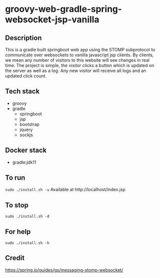 # groovy-web-gradle-spring-websocket-jsp-vanilla

## Description
This is a gradle built springboot web app
using the STOMP subprotocol to communicate
over websockets to vanilla javascript jsp clients.
By clients, we mean any number of visitors to
this website will see changes in real time.
  The project is simple, the visitor clicks a
button which is updated on the server as well as
a log. Any new visitor will receive all logs and
an updated click count.

## Tech stack
- groovy
- gradle
  - springboot
  - jsp
  - bootstrap
  - jquery
  - sockjs

## Docker stack
- gradle:jdk11

## To run
`sudo ./install.sh -u`
Available at http://localhost/index.jsp

## To stop
`sudo ./install.sh -d`

## For help
`sudo ./install.sh -h`

## Credit
https://spring.io/guides/gs/messaging-stomp-websocket/
